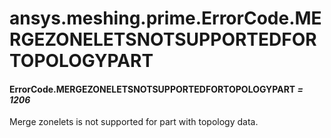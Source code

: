 # ansys.meshing.prime.ErrorCode.MERGEZONELETSNOTSUPPORTEDFORTOPOLOGYPART

<a id="ansys.meshing.prime.ErrorCode.MERGEZONELETSNOTSUPPORTEDFORTOPOLOGYPART"></a>

#### ErrorCode.MERGEZONELETSNOTSUPPORTEDFORTOPOLOGYPART *= 1206*

Merge zonelets is not supported for part with topology data.

<!-- !! processed by numpydoc !! -->
